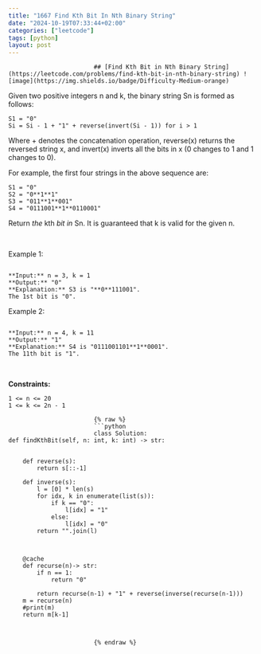 ```yaml
---
title: "1667 Find Kth Bit In Nth Binary String"
date: "2024-10-19T07:33:44+02:00"
categories: ["leetcode"]
tags: [python]
layout: post
---
```



                            ## [Find Kth Bit in Nth Binary String](https://leetcode.com/problems/find-kth-bit-in-nth-binary-string) ![image](https://img.shields.io/badge/Difficulty-Medium-orange)

Given two positive integers n and k, the binary string Sn is formed as follows:

	S1 = "0"
	Si = Si - 1 + "1" + reverse(invert(Si - 1)) for i > 1

Where + denotes the concatenation operation, reverse(x) returns the reversed string x, and invert(x) inverts all the bits in x (0 changes to 1 and 1 changes to 0).

For example, the first four strings in the above sequence are:

	S1 = "0"
	S2 = "0**1**1"
	S3 = "011**1**001"
	S4 = "0111001**1**0110001"

Return *the* kth *bit* *in* Sn. It is guaranteed that k is valid for the given n.

 

Example 1:

```

**Input:** n = 3, k = 1
**Output:** "0"
**Explanation:** S3 is "**0**111001".
The 1st bit is "0".

```

Example 2:

```

**Input:** n = 4, k = 11
**Output:** "1"
**Explanation:** S4 is "0111001101**1**0001".
The 11th bit is "1".

```

 

**Constraints:**

	1 <= n <= 20
	1 <= k <= 2n - 1

                            {% raw %}
                            ```python
                            class Solution:
    def findKthBit(self, n: int, k: int) -> str:


        def reverse(s):
            return s[::-1]

        def inverse(s):
            l = [0] * len(s)
            for idx, k in enumerate(list(s)):
                if k == "0":
                    l[idx] = "1"
                else:
                    l[idx] = "0"
            return "".join(l)



        @cache
        def recurse(n)-> str:
            if n == 1:
                return "0"

            return recurse(n-1) + "1" + reverse(inverse(recurse(n-1)))
        m = recurse(n)
        #print(m)
        return m[k-1]
        

        
                            {% endraw %}
                            